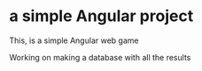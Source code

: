 # a simple Angular project

This, is a simple Angular web game

Working on making a database with all the results
